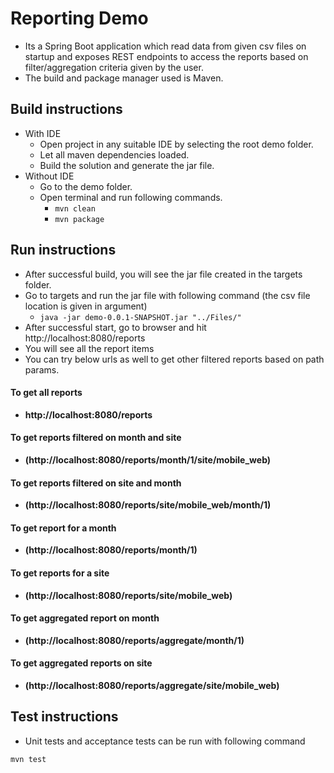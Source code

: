 # Reporting Demo

- Its a Spring Boot application which read data from given csv files on startup and exposes REST endpoints to access the reports based on filter/aggregation criteria given by the user. 
- The build and package manager used is Maven.

## Build instructions

- With IDE
    - Open project in any suitable IDE by selecting the root demo folder.
    - Let all maven dependencies loaded.
    - Build the solution and generate the jar file.
- Without IDE
    - Go to the demo folder.
    - Open terminal and run following commands.
        - ```mvn clean```
        - ```mvn package```

## Run instructions

 - After successful build, you will see the jar file created in the targets folder.
 - Go to targets and run the jar file with following command (the csv file location is given in argument)
    - ```java -jar demo-0.0.1-SNAPSHOT.jar "../Files/" ```
- After successful start, go to browser and hit http://localhost:8080/reports
- You will see all the report items
- You can try below urls as well to get other filtered reports based on path params.

#### To get all reports
- **http://localhost:8080/reports**
#### To get reports filtered on month and site
- **(http://localhost:8080/reports/month/1/site/mobile_web)**
#### To get reports filtered on site and month
- **(http://localhost:8080/reports/site/mobile_web/month/1)**
#### To get report for a month
- **(http://localhost:8080/reports/month/1)**
#### To get reports for a site
- **(http://localhost:8080/reports/site/mobile_web)**
#### To get aggregated report on month
- **(http://localhost:8080/reports/aggregate/month/1)**
#### To get aggregated reports on site
- **(http://localhost:8080/reports/aggregate/site/mobile_web)**


## Test instructions

- Unit tests and acceptance tests can be run with following command
```
mvn test
```